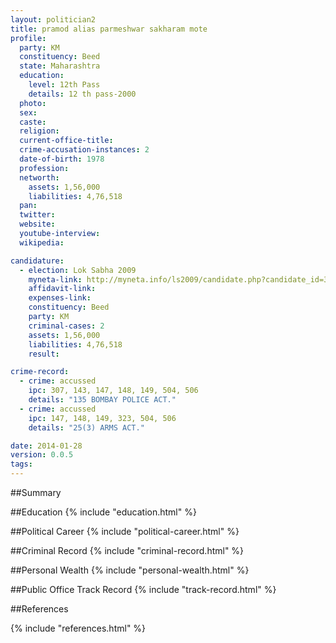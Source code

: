```yaml
---
layout: politician2
title: pramod alias parmeshwar sakharam mote
profile: 
  party: KM
  constituency: Beed
  state: Maharashtra
  education: 
    level: 12th Pass
    details: 12 th pass-2000
  photo: 
  sex: 
  caste: 
  religion: 
  current-office-title: 
  crime-accusation-instances: 2
  date-of-birth: 1978
  profession: 
  networth: 
    assets: 1,56,000
    liabilities: 4,76,518
  pan: 
  twitter: 
  website: 
  youtube-interview: 
  wikipedia: 

candidature: 
  - election: Lok Sabha 2009
    myneta-link: http://myneta.info/ls2009/candidate.php?candidate_id=3678
    affidavit-link: 
    expenses-link: 
    constituency: Beed 
    party: KM
    criminal-cases: 2
    assets: 1,56,000
    liabilities: 4,76,518
    result:  

crime-record: 
  - crime: accussed
    ipc: 307, 143, 147, 148, 149, 504, 506
    details: "135 BOMBAY POLICE ACT." 
  - crime: accussed
    ipc: 147, 148, 149, 323, 504, 506
    details: "25(3) ARMS ACT." 

date: 2014-01-28
version: 0.0.5
tags: 
---
```

##Summary


##Education
{% include "education.html" %}


##Political Career
{% include "political-career.html" %}


##Criminal Record
{% include "criminal-record.html" %}


##Personal Wealth
{% include "personal-wealth.html" %}


##Public Office Track Record
{% include "track-record.html" %}


##References


{% include "references.html" %}